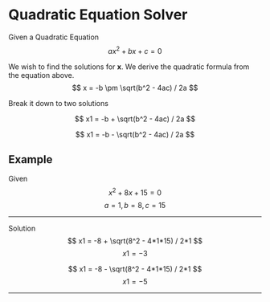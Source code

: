 # Quadratic Equation Solver

Given a Quadratic Equation
$$ ax^2+bx+c=0 $$

We wish to find the solutions for __x__.
We derive the quadratic formula from the equation above.
$$ x = -b \pm \sqrt(b^2 - 4ac) / 2a $$

Break it down to two solutions

$$ x1 = -b + \sqrt(b^2 - 4ac) / 2a $$

$$ x1 = -b - \sqrt(b^2 - 4ac) / 2a $$

## Example

Given
$$ x^2+8x+15=0 $$
$$ a = 1, b = 8, c = 15 $$

---

Solution
$$ x1 = -8 + \sqrt(8^2 - 4*1*15) / 2*1 $$
$$ x1 = -3 $$

$$ x1 = -8 - \sqrt(8^2 - 4*1*15) / 2*1 $$
$$ x1 = -5 $$

---
